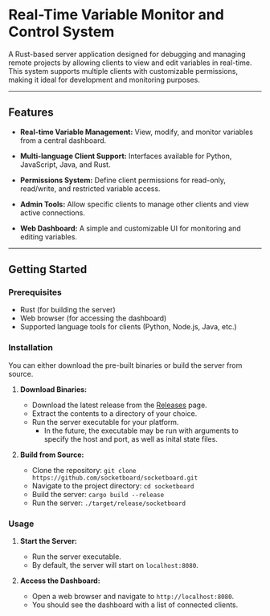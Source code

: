 # Real-Time Variable Monitor and Control System

A Rust-based server application designed for debugging and managing remote projects by allowing clients to view and edit variables in real-time. This system supports multiple clients with customizable permissions, making it ideal for development and monitoring purposes.

---

## Features

- **Real-time Variable Management:** 
  View, modify, and monitor variables from a central dashboard.
  
- **Multi-language Client Support:** 
  Interfaces available for Python, JavaScript, Java, and Rust.
  
- **Permissions System:** 
  Define client permissions for read-only, read/write, and restricted variable access.
  
- **Admin Tools:** 
  Allow specific clients to manage other clients and view active connections.
  
- **Web Dashboard:** 
  A simple and customizable UI for monitoring and editing variables.

---

## Getting Started

### Prerequisites

- Rust (for building the server)
- Web browser (for accessing the dashboard)
- Supported language tools for clients (Python, Node.js, Java, etc.)

### Installation

You can either download the pre-built binaries or build the server from source.

1. **Download Binaries:**
   - Download the latest release from the [Releases](https://github.com/socketboard/socketboard/releases) page.
    - Extract the contents to a directory of your choice.
    - Run the server executable for your platform.
      - In the future, the executable may be run with arguments to specify the host and port, as well as inital state files.

2. **Build from Source:**
    - Clone the repository: `git clone https://github.com/socketboard/socketboard.git`
    - Navigate to the project directory: `cd socketboard`
    - Build the server: `cargo build --release`
    - Run the server: `./target/release/socketboard`

### Usage

1. **Start the Server:**
    - Run the server executable.
    - By default, the server will start on `localhost:8080`.

2. **Access the Dashboard:**
    - Open a web browser and navigate to `http://localhost:8080`.
    - You should see the dashboard with a list of connected clients.
